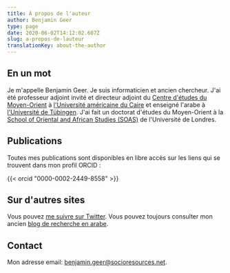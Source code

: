 ```yaml
---
title: À propos de l'auteur
author: Benjamin Geer
type: page
date: 2020-06-02T14:12:02.607Z
slug: a-propos-de-lauteur
translationKey: about-the-author
---
```


## En un mot

Je m'appelle Benjamin Geer. Je suis informaticien et ancien
chercheur. J'ai été professeur adjoint invité et directeur adjoint du
[Centre d'études du
Moyen-Orient](http://www.aucegypt.edu/GAPP/mesc/Pages/default.aspx) à
[l'Université américaine du Caire](http://www.aucegypt.edu) et
enseigné l'arabe à [l'Université de
Tübingen](http://www.uni-tuebingen.de). J'ai fait un doctorat d'études
du Moyen-Orient à la [School of Oriental and African Studies
(SOAS)](http://www.soas.ac.uk/) de l'Université de Londres.

## Publications

Toutes mes publications sont disponibles en libre accès sur les liens
qui se trouvent dans mon profil ORCID :

{{< orcid "0000-0002-2449-8558" >}}

## Sur d'autres sites

Vous pouvez [me suivre sur Twitter](http://twitter.com/benjamingeer). Vous
pouvez toujours consulter mon ancien [blog de recherche en
arabe](http://benjamingeer.blogspot.com).

## Contact

Mon adresse email:
[benjamin.geer@socioresources.net](mailto:benjamin.geer@socioresources.net).
